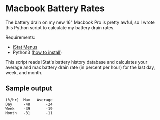 # Macbook Battery Rates
The battery drain on my new 16" Macbook Pro is pretty awful, so I wrote this Python script to calculate my battery drain rates.

Requirements:
 - [iStat Menus](https://bjango.com/mac/istatmenus/)
 - Python3 ([how to install](https://docs.python-guide.org/starting/install3/osx/))

This script reads iStat's battery history database and calculates your average and max battery drain rate (in percent per hour) for the last day, week, and month.

## Sample output
```
(%/hr)  Max   Average
Day     -48       -24
Week    -39       -19
Month   -31       -11
```
